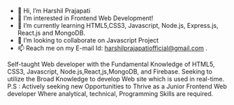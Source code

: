 - 👋 Hi, I’m Harshil Prajapati
- 👀 I’m interested in Frontend Web Development!
- 🌱 I’m currently learning HTML5,CSS3, Javascript, Node.js, Express.js, React.js and MongoDB.
- 💞️ I’m looking to collaborate on Javascript Project
- 📫 Reach me on my E-mail Id: harshilprajapatiofficial@gmail.com .

Self-taught Web developer with the Fundamental Knowledge of HTML5, CSS3, Javascript, Node.js,React,js,MongoDB, and Firebase. Seeking to utilize the Broad Knowledge to develop Web site which is used in real-time.
P.S : Actively seeking new Opportunities to Thrive as a Junior Frontend Web developer Where analytical, technical, Programming Skills are required.

